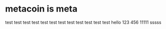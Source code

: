 # metacoin is meta

test
test
test
test
test
test
test
test
test
test
test
test
hello
123
456
11111
sssss
